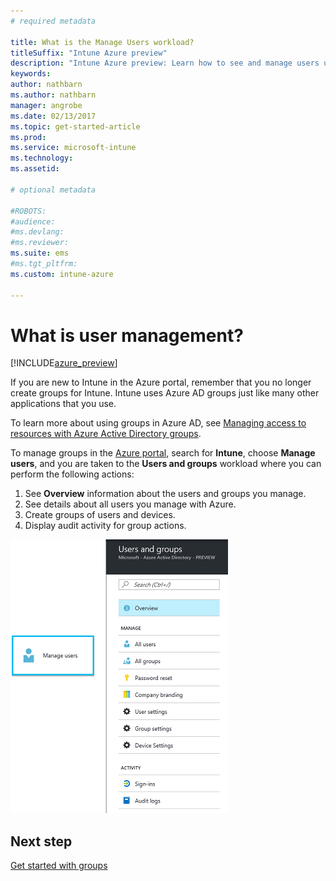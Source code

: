 ```yaml
---
# required metadata

title: What is the Manage Users workload?
titleSuffix: "Intune Azure preview"
description: "Intune Azure preview: Learn how to see and manage users using Microsoft Intune and Azure."
keywords:
author: nathbarn
ms.author: nathbarn
manager: angrobe
ms.date: 02/13/2017
ms.topic: get-started-article
ms.prod:
ms.service: microsoft-intune
ms.technology:
ms.assetid:

# optional metadata

#ROBOTS:
#audience:
#ms.devlang:
#ms.reviewer:
ms.suite: ems
#ms.tgt_pltfrm:
ms.custom: intune-azure

---
```


# What is user management?


[!INCLUDE[azure_preview](../includes/azure_preview.md)]

If you are new to Intune in the Azure portal, remember that you no longer create groups for Intune. Intune uses Azure AD groups just like many other applications that you use.

To learn more about using groups in Azure AD, see [Managing access to resources with Azure Active Directory groups](https://docs.microsoft.com/azure/active-directory/active-directory-manage-groups).

To manage groups in the [Azure portal](https://portal.azure.com), search for **Intune**, choose **Manage users**, and you are taken to the **Users and groups** workload where you can perform the following actions:

1. See **Overview** information about the users and groups you manage.
2. See details about all users you manage with Azure.
3. Create groups of users and devices.
4. Display audit activity for group actions.

![Manage users workload](./media/manage-users.png)


## Next step

[Get started with groups](../manage-users/get-started-with-groups.md)
